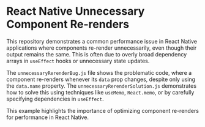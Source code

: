 # React Native Unnecessary Component Re-renders

This repository demonstrates a common performance issue in React Native applications where components re-render unnecessarily, even though their output remains the same. This is often due to overly broad dependency arrays in `useEffect` hooks or unnecessary state updates.

The `unnecessaryRerenderBug.js` file shows the problematic code, where a component re-renders whenever its `data` prop changes, despite only using the `data.name` property.  The `unnecessaryRerenderSolution.js` demonstrates how to solve this using techniques like `useMemo`, `React.memo`, or by carefully specifying dependencies in `useEffect`. 

This example highlights the importance of optimizing component re-renders for performance in React Native.
